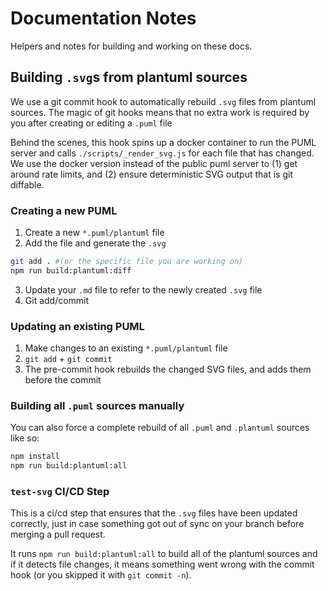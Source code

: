 # Documentation Notes

Helpers and notes for building and working on these docs.


## Building `.svg`s from plantuml sources

We use a git commit hook to automatically rebuild `.svg` files from plantuml 
sources. The magic of git hooks means that no extra work is required by you
after creating or editing a `.puml` file

Behind the scenes, this hook spins up a docker container to run the PUML server
and calls `./scripts/_render_svg.js` for each file that has changed. We use the
docker version instead of the public puml server to (1) get around rate limits, and
(2) ensure deterministic SVG output that is git diffable.

### Creating a new PUML

1. Create a new `*.puml/plantuml` file
2. Add the file and generate the `.svg`

```bash
git add . #(or the specific file you are working on)
npm run build:plantuml:diff
```
3. Update your `.md` file to refer to the newly created `.svg` file
4. Git add/commit
### Updating an existing PUML

1. Make changes to an existing `*.puml/plantuml` file
2. `git add` + `git commit`
3. The pre-commit hook rebuilds the changed SVG files, and adds them before the commit

### Building all `.puml` sources manually

You can also force a complete rebuild of all `.puml` and `.plantuml` sources like so:

```bash
npm install
npm run build:plantuml:all
```

### `test-svg` CI/CD Step

This is a ci/cd step that ensures that the `.svg` files have been updated 
correctly,  just in case something got out of sync on your branch before 
merging a pull request.

It runs `npm run build:plantuml:all` to build all of the plantuml sources
and if it detects file changes, it means something went wrong with the
commit hook (or you skipped it with `git commit -n`).
